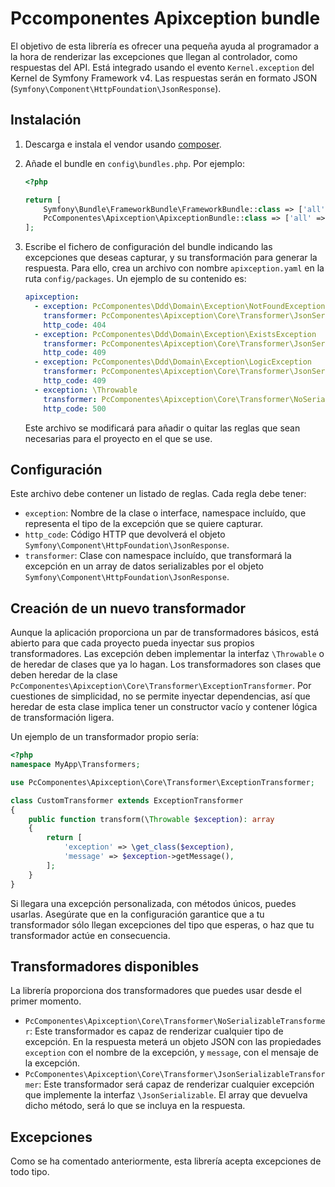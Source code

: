# Pccomponentes Apixception bundle

El objetivo de esta librería es ofrecer una pequeña ayuda al programador a la hora de renderizar las excepciones que llegan al controlador, como respuestas del API.
Está integrado usando el evento `Kernel.exception` del Kernel de Symfony Framework v4.
Las respuestas serán en formato JSON (`Symfony\Component\HttpFoundation\JsonResponse`).

## Instalación

1. Descarga e instala el vendor usando [composer](https://getcomposer.org/).


2. Añade el bundle en `config\bundles.php`. Por ejemplo:

    ```php
    <?php
    
    return [
        Symfony\Bundle\FrameworkBundle\FrameworkBundle::class => ['all' => true],  
        PcComponentes\Apixception\ApixceptionBundle::class => ['all' => true]  
    ];
    ```

3. Escribe el fichero de configuración del bundle indicando las excepciones que deseas capturar, y su transformación para generar la respuesta.
   Para ello, crea un archivo con nombre `apixception.yaml` en la ruta `config/packages`.
   Un ejemplo de su contenido es:

    ```yaml
    apixception:
      - exception: PcComponentes\Ddd\Domain\Exception\NotFoundException
        transformer: PcComponentes\Apixception\Core\Transformer\JsonSerializableTransformer
        http_code: 404
      - exception: PcComponentes\Ddd\Domain\Exception\ExistsException
        transformer: PcComponentes\Apixception\Core\Transformer\JsonSerializableTransformer
        http_code: 409
      - exception: PcComponentes\Ddd\Domain\Exception\LogicException
        transformer: PcComponentes\Apixception\Core\Transformer\JsonSerializableTransformer
        http_code: 409
      - exception: \Throwable
        transformer: PcComponentes\Apixception\Core\Transformer\NoSerializableTransformer
        http_code: 500
    ```

    Este archivo se modificará para añadir o quitar las reglas que sean necesarias para el proyecto en el que se use.

## Configuración

Este archivo debe contener un listado de reglas. Cada regla debe tener:

 - `exception`: Nombre de la clase o interface, namespace incluído, que representa el tipo de la excepción que se quiere capturar.
 - `http_code`: Código HTTP que devolverá el objeto `Symfony\Component\HttpFoundation\JsonResponse`.
 - `transformer`: Clase con namespace incluído, que transformará la excepción en un array de datos serializables por el objeto `Symfony\Component\HttpFoundation\JsonResponse`.

## Creación de un nuevo transformador

Aunque la aplicación proporciona un par de transformadores básicos, está abierto para que cada proyecto pueda inyectar sus propios transformadores.
Las excepción deben implementar la interfaz `\Throwable` o de heredar de clases que ya lo hagan.
Los transformadores son clases que deben heredar de la clase `PcComponentes\Apixception\Core\Transformer\ExceptionTransformer`.
Por cuestiones de simplicidad, no se permite inyectar dependencias, así que heredar de esta clase implica tener un constructor vacío y contener lógica de transformación ligera.

Un ejemplo de un transformador propio sería:

```php
<?php
namespace MyApp\Transformers;

use PcComponentes\Apixception\Core\Transformer\ExceptionTransformer;

class CustomTransformer extends ExceptionTransformer
{
	public function transform(\Throwable $exception): array
	{
		return [
			'exception' => \get_class($exception),
			'message' => $exception->getMessage(),
		];
	}
}
```

Si llegara una excepción personalizada, con métodos únicos, puedes usarlas.
Asegúrate que en la configuración garantice que a tu transformador sólo llegan excepciones del tipo que esperas, o haz que tu transformador actúe en consecuencia.

## Transformadores disponibles

La librería proporciona dos transformadores que puedes usar desde el primer momento.
 - `PcComponentes\Apixception\Core\Transformer\NoSerializableTransformer`:
    Este transformador es capaz de renderizar cualquier tipo de excepción.
    En la respuesta meterá un objeto JSON con las propiedades  `exception` con el nombre de la excepción, y `message`, con el mensaje de la excepción.
 - `PcComponentes\Apixception\Core\Transformer\JsonSerializableTransformer`:
    Este transformador será capaz de renderizar cualquier excepción que implemente la interfaz `\JsonSerializable`.
    El array que devuelva dicho método, será lo que se incluya en la respuesta.

## Excepciones

Como se ha comentado anteriormente, esta librería acepta excepciones de todo tipo.
